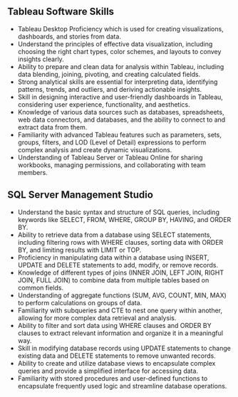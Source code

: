 
## Tableau Software Skills
- Tableau Desktop Proficiency which is used for creating visualizations, dashboards, and stories from 
data. 
- Understand the principles of effective data visualization, including choosing the right chart types, 
color schemes, and layouts to convey insights clearly.
- Ability to prepare and clean data for analysis within Tableau, including data blending, joining, 
pivoting, and creating calculated fields.
- Strong analytical skills are essential for interpreting data, identifying patterns, trends, and outliers, 
and deriving actionable insights.
- Skill in designing interactive and user-friendly dashboards in Tableau, considering user experience, 
functionality, and aesthetics.
- Knowledge of various data sources such as databases, spreadsheets, web data connectors, and 
databases, and the ability to connect to and extract data from them.
- Familiarity with advanced Tableau features such as parameters, sets, groups, filters, and LOD 
(Level of Detail) expressions to perform complex analysis and create dynamic visualizations.
- Understanding of Tableau Server or Tableau Online for sharing workbooks, managing permissions, 
and collaborating with team members.
## SQL Server Management Studio
- Understand the basic syntax and structure of SQL queries, including keywords like SELECT, 
FROM, WHERE, GROUP BY, HAVING, and ORDER BY.
- Ability to retrieve data from a database using SELECT statements, including filtering rows with 
WHERE clauses, sorting data with ORDER BY, and limiting results with LIMIT or TOP.
- Proficiency in manipulating data within a database using INSERT, UPDATE and DELETE
statements to add, modify, or remove records.
- Knowledge of different types of joins (INNER JOIN, LEFT JOIN, RIGHT JOIN, FULL JOIN) to 
combine data from multiple tables based on common fields.
- Understanding of aggregate functions (SUM, AVG, COUNT, MIN, MAX) to perform calculations 
on groups of data.
- Familiarity with subqueries and CTE to nest one query within another, allowing for more complex 
data retrieval and analysis.
- Ability to filter and sort data using WHERE clauses and ORDER BY clauses to extract relevant 
information and organize it in a meaningful way.
- Skill in modifying database records using UPDATE statements to change existing data and 
DELETE statements to remove unwanted records.
- Ability to create and utilize database views to encapsulate complex queries and provide a simplified 
interface for accessing data.
- Familiarity with stored procedures and user-defined functions to encapsulate frequently used logic 
and streamline database operations.
